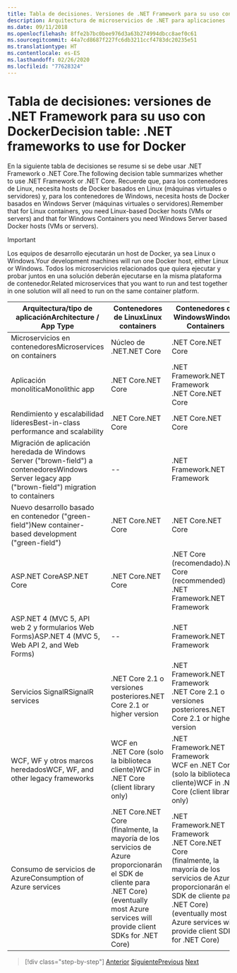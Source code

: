 ```yaml
---
title: Tabla de decisiones. Versiones de .NET Framework para su uso con Docker
description: Arquitectura de microservicios de .NET para aplicaciones .NET en contenedor | Tabla de decisiones, versiones de .NET Framework para su uso con Docker
ms.date: 09/11/2018
ms.openlocfilehash: 8ffe2b7bc0bee976d3a63b274994dbcc8aef0c61
ms.sourcegitcommit: 44a7cd8687f227fc6db3211ccf4783dc20235e51
ms.translationtype: HT
ms.contentlocale: es-ES
ms.lasthandoff: 02/26/2020
ms.locfileid: "77628324"
---
```

# <a name="decision-table-net-frameworks-to-use-for-docker"></a><span data-ttu-id="9914e-104">Tabla de decisiones: versiones de .NET Framework para su uso con Docker</span><span class="sxs-lookup"><span data-stu-id="9914e-104">Decision table: .NET frameworks to use for Docker</span></span>

<span data-ttu-id="9914e-105">En la siguiente tabla de decisiones se resume si se debe usar .NET Framework o .NET Core.</span><span class="sxs-lookup"><span data-stu-id="9914e-105">The following decision table summarizes whether to use .NET Framework or .NET Core.</span></span> <span data-ttu-id="9914e-106">Recuerde que, para los contenedores de Linux, necesita hosts de Docker basados en Linux (máquinas virtuales o servidores) y, para los contenedores de Windows, necesita hosts de Docker basados en Windows Server (máquinas virtuales o servidores).</span><span class="sxs-lookup"><span data-stu-id="9914e-106">Remember that for Linux containers, you need Linux-based Docker hosts (VMs or servers) and that for Windows Containers you need Windows Server based Docker hosts (VMs or servers).</span></span>

> [!IMPORTANT]
> <span data-ttu-id="9914e-107">Los equipos de desarrollo ejecutarán un host de Docker, ya sea Linux o Windows.</span><span class="sxs-lookup"><span data-stu-id="9914e-107">Your development machines will run one Docker host, either Linux or Windows.</span></span> <span data-ttu-id="9914e-108">Todos los microservicios relacionados que quiera ejecutar y probar juntos en una solución deberán ejecutarse en la misma plataforma de contenedor.</span><span class="sxs-lookup"><span data-stu-id="9914e-108">Related microservices that you want to run and test together in one solution will all need to run on the same container platform.</span></span>

| <span data-ttu-id="9914e-109">Arquitectura/tipo de aplicación</span><span class="sxs-lookup"><span data-stu-id="9914e-109">Architecture / App Type</span></span> | <span data-ttu-id="9914e-110">Contenedores de Linux</span><span class="sxs-lookup"><span data-stu-id="9914e-110">Linux containers</span></span> | <span data-ttu-id="9914e-111">Contenedores de Windows</span><span class="sxs-lookup"><span data-stu-id="9914e-111">Windows Containers</span></span> |
|-------------------------|------------------|--------------------|
| <span data-ttu-id="9914e-112">Microservicios en contenedores</span><span class="sxs-lookup"><span data-stu-id="9914e-112">Microservices on containers</span></span> | <span data-ttu-id="9914e-113">Núcleo de .NET</span><span class="sxs-lookup"><span data-stu-id="9914e-113">.NET Core</span></span> | <span data-ttu-id="9914e-114">.NET Core</span><span class="sxs-lookup"><span data-stu-id="9914e-114">.NET Core</span></span> |
| <span data-ttu-id="9914e-115">Aplicación monolítica</span><span class="sxs-lookup"><span data-stu-id="9914e-115">Monolithic app</span></span> | <span data-ttu-id="9914e-116">.NET Core</span><span class="sxs-lookup"><span data-stu-id="9914e-116">.NET Core</span></span> | <span data-ttu-id="9914e-117">.NET Framework</span><span class="sxs-lookup"><span data-stu-id="9914e-117">.NET Framework</span></span> <br/> <span data-ttu-id="9914e-118">.NET Core</span><span class="sxs-lookup"><span data-stu-id="9914e-118">.NET Core</span></span> |
| <span data-ttu-id="9914e-119">Rendimiento y escalabilidad líderes</span><span class="sxs-lookup"><span data-stu-id="9914e-119">Best-in-class performance and scalability</span></span> | <span data-ttu-id="9914e-120">.NET Core</span><span class="sxs-lookup"><span data-stu-id="9914e-120">.NET Core</span></span> | <span data-ttu-id="9914e-121">.NET Core</span><span class="sxs-lookup"><span data-stu-id="9914e-121">.NET Core</span></span> |
| <span data-ttu-id="9914e-122">Migración de aplicación heredada de Windows Server ("brown-field") a contenedores</span><span class="sxs-lookup"><span data-stu-id="9914e-122">Windows Server legacy app ("brown-field") migration to containers</span></span> | -- | <span data-ttu-id="9914e-123">.NET Framework</span><span class="sxs-lookup"><span data-stu-id="9914e-123">.NET Framework</span></span> |
| <span data-ttu-id="9914e-124">Nuevo desarrollo basado en contenedor ("green-field")</span><span class="sxs-lookup"><span data-stu-id="9914e-124">New container-based development ("green-field")</span></span> | <span data-ttu-id="9914e-125">.NET Core</span><span class="sxs-lookup"><span data-stu-id="9914e-125">.NET Core</span></span> | <span data-ttu-id="9914e-126">.NET Core</span><span class="sxs-lookup"><span data-stu-id="9914e-126">.NET Core</span></span> |
| <span data-ttu-id="9914e-127">ASP.NET Core</span><span class="sxs-lookup"><span data-stu-id="9914e-127">ASP.NET Core</span></span> | <span data-ttu-id="9914e-128">.NET Core</span><span class="sxs-lookup"><span data-stu-id="9914e-128">.NET Core</span></span> | <span data-ttu-id="9914e-129">.NET Core (recomendado)</span><span class="sxs-lookup"><span data-stu-id="9914e-129">.NET Core (recommended)</span></span> <br/> <span data-ttu-id="9914e-130">.NET Framework</span><span class="sxs-lookup"><span data-stu-id="9914e-130">.NET Framework</span></span> |
| <span data-ttu-id="9914e-131">ASP.NET 4 (MVC 5, API web 2 y formularios Web Forms)</span><span class="sxs-lookup"><span data-stu-id="9914e-131">ASP.NET 4 (MVC 5, Web API 2, and Web Forms)</span></span> | -- | <span data-ttu-id="9914e-132">.NET Framework</span><span class="sxs-lookup"><span data-stu-id="9914e-132">.NET Framework</span></span> |
| <span data-ttu-id="9914e-133">Servicios SignalR</span><span class="sxs-lookup"><span data-stu-id="9914e-133">SignalR services</span></span> | <span data-ttu-id="9914e-134">.NET Core 2.1 o versiones posteriores</span><span class="sxs-lookup"><span data-stu-id="9914e-134">.NET Core 2.1 or higher version</span></span> | <span data-ttu-id="9914e-135">.NET Framework</span><span class="sxs-lookup"><span data-stu-id="9914e-135">.NET Framework</span></span> <br/> <span data-ttu-id="9914e-136">.NET Core 2.1 o versiones posteriores</span><span class="sxs-lookup"><span data-stu-id="9914e-136">.NET Core 2.1 or higher version</span></span> |
| <span data-ttu-id="9914e-137">WCF, WF y otros marcos heredados</span><span class="sxs-lookup"><span data-stu-id="9914e-137">WCF, WF, and other legacy frameworks</span></span> | <span data-ttu-id="9914e-138">WCF en .NET Core (solo la biblioteca cliente)</span><span class="sxs-lookup"><span data-stu-id="9914e-138">WCF in .NET Core (client library only)</span></span> | <span data-ttu-id="9914e-139">.NET Framework</span><span class="sxs-lookup"><span data-stu-id="9914e-139">.NET Framework</span></span> <br/> <span data-ttu-id="9914e-140">WCF en .NET Core (solo la biblioteca cliente)</span><span class="sxs-lookup"><span data-stu-id="9914e-140">WCF in .NET Core (client library only)</span></span> |
| <span data-ttu-id="9914e-141">Consumo de servicios de Azure</span><span class="sxs-lookup"><span data-stu-id="9914e-141">Consumption of Azure services</span></span> | <span data-ttu-id="9914e-142">.NET Core</span><span class="sxs-lookup"><span data-stu-id="9914e-142">.NET Core</span></span> <br/> <span data-ttu-id="9914e-143">(finalmente, la mayoría de los servicios de Azure proporcionarán el SDK de cliente para .NET Core)</span><span class="sxs-lookup"><span data-stu-id="9914e-143">(eventually most Azure services will provide client SDKs for .NET Core)</span></span> | <span data-ttu-id="9914e-144">.NET Framework</span><span class="sxs-lookup"><span data-stu-id="9914e-144">.NET Framework</span></span> <br/> <span data-ttu-id="9914e-145">.NET Core</span><span class="sxs-lookup"><span data-stu-id="9914e-145">.NET Core</span></span> <br/> <span data-ttu-id="9914e-146">(finalmente, la mayoría de los servicios de Azure proporcionarán el SDK de cliente para .NET Core)</span><span class="sxs-lookup"><span data-stu-id="9914e-146">(eventually most Azure services will provide client SDKs for .NET Core)</span></span> |

>[!div class="step-by-step"]
><span data-ttu-id="9914e-147">[Anterior](net-framework-container-scenarios.md)
>[Siguiente](net-container-os-targets.md)</span><span class="sxs-lookup"><span data-stu-id="9914e-147">[Previous](net-framework-container-scenarios.md)
[Next](net-container-os-targets.md)</span></span>
